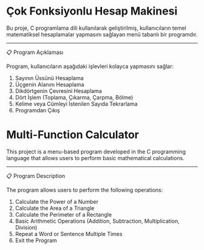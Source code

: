 # Çok Fonksiyonlu Hesap Makinesi

Bu proje, C programlama dili kullanılarak geliştirilmiş, kullanıcıların temel matematiksel hesaplamalar yapmasını sağlayan menü tabanlı bir programdır.

---

📋 Program Açıklaması

Program, kullanıcıların aşağıdaki işlevleri kolayca yapmasını sağlar:  

1. Sayının Üssünü Hesaplama 
2. Üçgenin Alanını Hesaplama  
3. Dikdörtgenin Çevresini Hesaplama
4. Dört İşlem (Toplama, Çıkarma, Çarpma, Bölme)  
5. Kelime veya Cümleyi İstenilen Sayıda Tekrarlama  
0. Programdan Çıkış



# Multi-Function Calculator

This project is a menu-based program developed in the C programming language that allows users to perform basic mathematical calculations.

---

📋 Program Description

The program allows users to perform the following operations:

1. Calculate the Power of a Number  
2. Calculate the Area of a Triangle  
3. Calculate the Perimeter of a Rectangle 
4. Basic Arithmetic Operations (Addition, Subtraction, Multiplication, Division)  
5. Repeat a Word or Sentence Multiple Times
0. Exit the Program  
